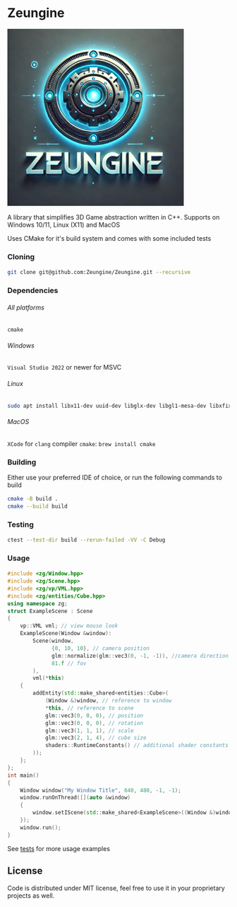 # Zeungine

<img src="/images/zeungine-logo.png" alt="Zeungine Logo" width="400" height="400">

A library that simplifies 3D Game abstraction written in C++. Supports on Windows 10/11, Linux (X11) and MacOS

Uses CMake for it's build system and comes with some included tests

### Cloning

```bash
git clone git@github.com:Zeungine/Zeungine.git --recursive
```

### Dependencies

###### All platforms

`cmake`

###### Windows

`Visual Studio 2022` or newer for MSVC

###### Linux

```bash
sudo apt install libx11-dev uuid-dev libglx-dev libgl1-mesa-dev libxfixes-dev libxrandr-dev libxkbcommon-dev
```

###### MacOS

`XCode` for `clang` compiler
`cmake`: `brew install cmake`


### Building

Either use your preferred IDE of choice, or run the following commands to build

```bash
cmake -B build .
cmake --build build
```

### Testing

```bash
ctest --test-dir build --rerun-failed -VV -C Debug
```

### Usage

```cpp
#include <zg/Window.hpp>
#include <zg/Scene.hpp>
#include <zg/vp/VML.hpp>
#include <zg/entities/Cube.hpp>
using namespace zg;
struct ExampleScene : Scene
{
    vp::VML vml; // view mouse look
    ExampleScene(Window &window):
        Scene(window,
              {0, 10, 10}, // camera position
              glm::normalize(glm::vec3(0, -1, -1)), //camera direction
              81.f // fov
        ),
        vml(*this)
    {
        addEntity(std::make_shared<entities::Cube>(
            (Window &)window, // reference to window
            *this, // reference to scene
            glm::vec3(0, 0, 0), // position
            glm::vec3(0, 0, 0), // rotation
            glm::vec3(1, 1, 1), // scale
            glm::vec3(2, 1, 4), // cube size
            shaders::RuntimeConstants() // additional shader constants
        ));
    };
};
int main()
{
    Window window("My Window Title", 640, 480, -1, -1);
    window.runOnThread([](auto &window)
    {
        window.setIScene(std::make_shared<ExampleScene>((Window &)window));
    });
    window.run();
}
```

See [tests](/tests) for more usage examples

## License

Code is distributed under MIT license, feel free to use it in your proprietary projects as well.
